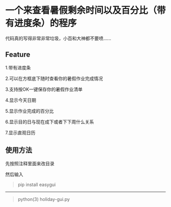 # 一个来查看暑假剩余时间以及百分比（带有进度条）的程序

代码真的写得非常非常垃圾，小百和大神都不要喷......

## Feature

1.带有进度条

2.可以在方框底下随时查看你的暑假作业完成情况

3.支持按OK一键保存你的暑假作业清单

4.显示今天日期

5.显示作业完成的百分比

6.显示目的日与现在成下或者下下周什么关系

7.显示直观日历

## 使用方法

先按照注释里面来改目录

然后输入

> pip install easygui
---------------------
> python(3) holiday-gui.py
